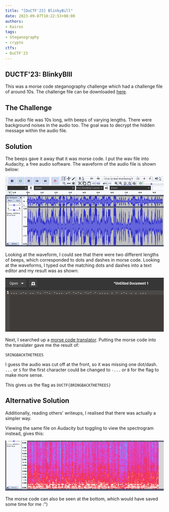 ```yaml
---
title: "[DuCTF'23] BlinkyBill"
date: 2023-09-07T10:22:53+08:00
authors:
- Kairos
tags:
- Steganography
- crypto
ctfs:
- DuCTF'23
---
```


## DUCTF'23: BlinkyBIll

This was a morse code steganography challenge which had a challenge file of around 10s. The challenge file can be downloaded
[here](https://github.com/DownUnderCTF/Challenges_2023_Public/blob/main/beginner/blinky-bill/publish/blinkybill.wav).

## The Challenge

The audio file was 10s long, with beeps of varying lengths. There were background noises in the audio too. The goal was to decrypt the hidden message within the audio file. 

## Solution

The beeps gave it away that it was morse code. I put the wav file into Audacity, a free audio software. The waveform of the audio file is shown below: 

![waveform](waveform.png)

Looking at the waveform, I could see that there were two different lengths of beeps, which corresponded to dots and dashes in morse code. Looking at the waveforms, I typed out the matching dots and dashes into a text editor and my result was as shown:

![morsecode](morsecode.png)

Next, I searched up a [morse code translator](https://morsedecoder.com/). Putting the morse code into the translater gave me the result of:

```
SRINGBACKTHETREES
```

I guess the audio was cut off at the front, so it was missing one dot/dash. `...` or `S` for the first character could be changed to `-...` or `B` for the flag to make more sense.

This gives us the flag as `DUCTF{BRINGBACKTHETREES}`

## Alternative Solution

Additionally, reading others' writeups, I realised that there was actually a simpler way.

Viewing the same file on Audacity but toggling to view the spectrogram instead, gives this: 

![spectrogram](spectrogram.png)

The morse code can also be seen at the bottom, which would have saved some time for me :") 